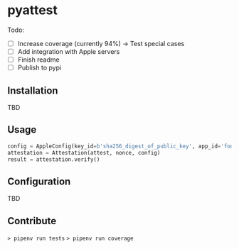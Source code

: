 # pyattest

Todo:
- [ ] Increase coverage (currently 94%) -> Test special cases
- [ ] Add integration with Apple servers
- [ ] Finish readme
- [ ] Publish to pypi

## Installation

TBD

## Usage

```python
config = AppleConfig(key_id=b'sha256_digest_of_public_key', app_id='foo')
attestation = Attestation(attest, nonce, config)
result = attestation.verify()
```

## Configuration

TBD

## Contribute

`> pipenv run tests`
`> pipenv run coverage`
